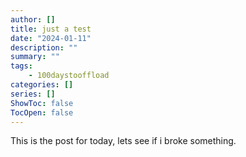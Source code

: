 ```yaml
---
author: []
title: just a test
date: "2024-01-11"
description: ""
summary: ""
tags:
    - 100daystooffload
categories: []
series: []
ShowToc: false
TocOpen: false
---
```


This is the post for today, lets see if i broke something.